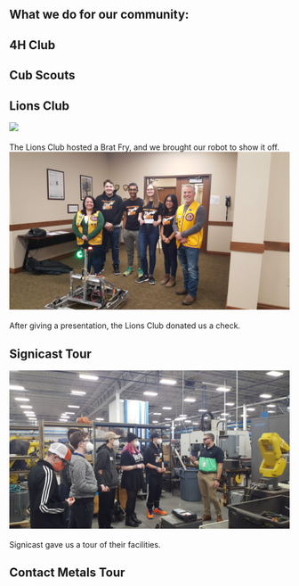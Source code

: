 ## What we do for our community:

## 4H Club

## Cub Scouts

## Lions Club
<div class="container-fluid px-0">
    <div class="row">
        <div class="col-12">
            <img src="/images/BratFry.jpg" class="img-fluid  w-100" />
        </div>
    </div>
</div>
<br>The Lions Club hosted a Brat Fry, and we brought our robot to show it off.</br>

<div class="container-fluid px-0">
    <div class="row">
        <div class="col-12">
            <img src="/images/LionClubs.jpg" class="img-fluid  w-100" />
        </div>
    </div>
</div>
<br>After giving a presentation, the Lions Club donated us a check.</br>

## Signicast Tour
<div class="container-fluid px-0">
    <div class="row">
        <div class="col-12">
            <img src="/images/SignicastTour.jpg" class="img-fluid  w-100" />
        </div>
    </div>
</div>
<br> Signicast gave us a tour of their facilities.</br>

## Contact Metals Tour
